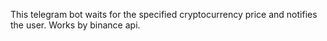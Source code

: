 This telegram bot waits for the specified cryptocurrency price and notifies the user. Works by binance api.
